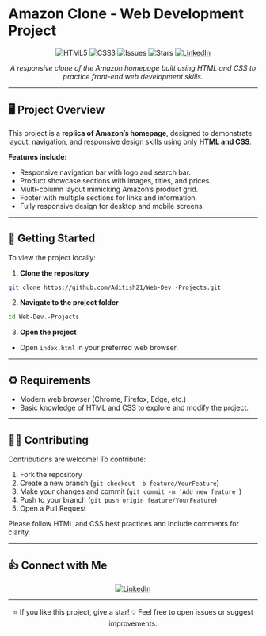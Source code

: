 
# Amazon Clone - Web Development Project

<p align="center">
  <img src="https://img.shields.io/badge/HTML-5-orange?style=flat-square&logo=html5&logoColor=white" alt="HTML5">
  <img src="https://img.shields.io/badge/CSS-3-blue?style=flat-square&logo=css3&logoColor=white" alt="CSS3">
  <img src="https://img.shields.io/github/issues/Aditish21/Web-Dev.-Projects?style=flat-square" alt="Issues">
  <img src="https://img.shields.io/github/stars/Aditish21/Web-Dev.-Projects?style=flat-square" alt="Stars">
  <a href="https://www.linkedin.com/in/aditi-sharma-52b787312/">
    <img src="https://img.shields.io/badge/LinkedIn-Aditi%20Sharma-blue?style=flat-square&logo=linkedin&logoColor=white" alt="LinkedIn">
  </a>
</p>

<p align="center">
  <em>A responsive clone of the Amazon homepage built using HTML and CSS to practice front-end web development skills.</em>
</p>

---

## 🖥️ Project Overview

This project is a **replica of Amazon’s homepage**, designed to demonstrate layout, navigation, and responsive design skills using only **HTML and CSS**.  

**Features include:**

- Responsive navigation bar with logo and search bar.
- Product showcase sections with images, titles, and prices.
- Multi-column layout mimicking Amazon’s product grid.
- Footer with multiple sections for links and information.
- Fully responsive design for desktop and mobile screens.

---

## 🚀 Getting Started

To view the project locally:

1. **Clone the repository**
```bash
git clone https://github.com/Aditish21/Web-Dev.-Projects.git
```

2. **Navigate to the project folder**
```bash
cd Web-Dev.-Projects
```

3. **Open the project**
- Open `index.html` in your preferred web browser.

---

## ⚙️ Requirements

- Modern web browser (Chrome, Firefox, Edge, etc.)
- Basic knowledge of HTML and CSS to explore and modify the project.

---

## 🧑‍💻 Contributing

Contributions are welcome! To contribute:

1. Fork the repository  
2. Create a new branch (`git checkout -b feature/YourFeature`)  
3. Make your changes and commit (`git commit -m 'Add new feature'`)  
4. Push to your branch (`git push origin feature/YourFeature`)  
5. Open a Pull Request  

Please follow HTML and CSS best practices and include comments for clarity.

---




## 👍 Connect with Me

<p align="center">
  <a href="https://www.linkedin.com/in/aditi-sharma-52b787312/" target="_blank">
    <img src="https://img.shields.io/badge/Connect%20on%20LinkedIn-0077B5?style=for-the-badge&logo=linkedin&logoColor=white" alt="LinkedIn">
  </a>
</p>

---

<p align="center">
  ⭐ If you like this project, give a star!  
  💡 Feel free to open issues or suggest improvements.
</p>
